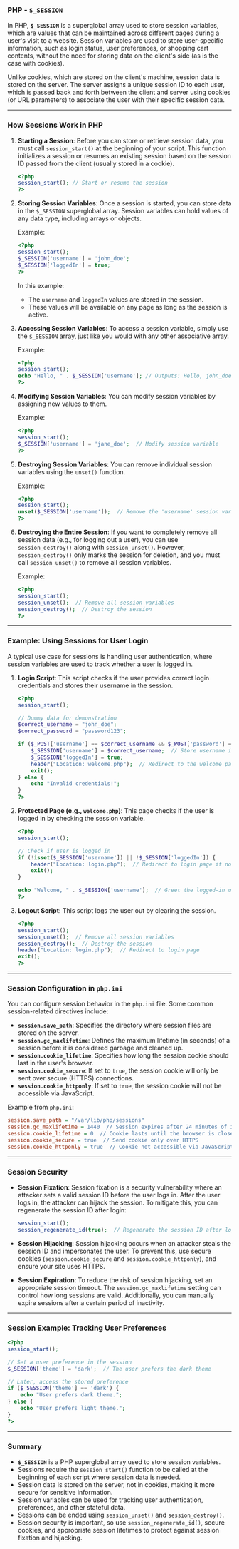 ### PHP - `$_SESSION`

In PHP, **`$_SESSION`** is a superglobal array used to store session variables, which are values that can be maintained across different pages during a user's visit to a website. Session variables are used to store user-specific information, such as login status, user preferences, or shopping cart contents, without the need for storing data on the client's side (as is the case with cookies).

Unlike cookies, which are stored on the client's machine, session data is stored on the server. The server assigns a unique session ID to each user, which is passed back and forth between the client and server using cookies (or URL parameters) to associate the user with their specific session data.

---

### How Sessions Work in PHP

1. **Starting a Session**:
   Before you can store or retrieve session data, you must call `session_start()` at the beginning of your script. This function initializes a session or resumes an existing session based on the session ID passed from the client (usually stored in a cookie).

   ```php
   <?php
   session_start(); // Start or resume the session
   ?>
   ```

2. **Storing Session Variables**:
   Once a session is started, you can store data in the `$_SESSION` superglobal array. Session variables can hold values of any data type, including arrays or objects.

   Example:
   ```php
   <?php
   session_start();
   $_SESSION['username'] = 'john_doe';
   $_SESSION['loggedIn'] = true;
   ?>
   ```

   In this example:
   - The `username` and `loggedIn` values are stored in the session.
   - These values will be available on any page as long as the session is active.

3. **Accessing Session Variables**:
   To access a session variable, simply use the `$_SESSION` array, just like you would with any other associative array.

   Example:
   ```php
   <?php
   session_start();
   echo "Hello, " . $_SESSION['username']; // Outputs: Hello, john_doe
   ?>
   ```

4. **Modifying Session Variables**:
   You can modify session variables by assigning new values to them.

   Example:
   ```php
   <?php
   session_start();
   $_SESSION['username'] = 'jane_doe';  // Modify session variable
   ?>
   ```

5. **Destroying Session Variables**:
   You can remove individual session variables using the `unset()` function.

   Example:
   ```php
   <?php
   session_start();
   unset($_SESSION['username']);  // Remove the 'username' session variable
   ?>
   ```

6. **Destroying the Entire Session**:
   If you want to completely remove all session data (e.g., for logging out a user), you can use `session_destroy()` along with `session_unset()`. However, `session_destroy()` only marks the session for deletion, and you must call `session_unset()` to remove all session variables.

   Example:
   ```php
   <?php
   session_start();
   session_unset();  // Remove all session variables
   session_destroy();  // Destroy the session
   ?>
   ```

---

### Example: Using Sessions for User Login

A typical use case for sessions is handling user authentication, where session variables are used to track whether a user is logged in.

1. **Login Script**:
   This script checks if the user provides correct login credentials and stores their username in the session.

   ```php
   <?php
   session_start();
   
   // Dummy data for demonstration
   $correct_username = "john_doe";
   $correct_password = "password123";
   
   if ($_POST['username'] == $correct_username && $_POST['password'] == $correct_password) {
       $_SESSION['username'] = $correct_username;  // Store username in session
       $_SESSION['loggedIn'] = true;
       header("Location: welcome.php");  // Redirect to the welcome page
       exit();
   } else {
       echo "Invalid credentials!";
   }
   ?>
   ```

2. **Protected Page (e.g., `welcome.php`)**:
   This page checks if the user is logged in by checking the session variable.

   ```php
   <?php
   session_start();
   
   // Check if user is logged in
   if (!isset($_SESSION['username']) || !$_SESSION['loggedIn']) {
       header("Location: login.php");  // Redirect to login page if not logged in
       exit();
   }
   
   echo "Welcome, " . $_SESSION['username'];  // Greet the logged-in user
   ?>
   ```

3. **Logout Script**:
   This script logs the user out by clearing the session.

   ```php
   <?php
   session_start();
   session_unset();  // Remove all session variables
   session_destroy();  // Destroy the session
   header("Location: login.php");  // Redirect to login page
   exit();
   ?>
   ```

---

### Session Configuration in `php.ini`

You can configure session behavior in the `php.ini` file. Some common session-related directives include:

- **`session.save_path`**: Specifies the directory where session files are stored on the server.
- **`session.gc_maxlifetime`**: Defines the maximum lifetime (in seconds) of a session before it is considered garbage and cleaned up.
- **`session.cookie_lifetime`**: Specifies how long the session cookie should last in the user's browser.
- **`session.cookie_secure`**: If set to `true`, the session cookie will only be sent over secure (HTTPS) connections.
- **`session.cookie_httponly`**: If set to `true`, the session cookie will not be accessible via JavaScript.

Example from `php.ini`:

```ini
session.save_path = "/var/lib/php/sessions"
session.gc_maxlifetime = 1440  // Session expires after 24 minutes of inactivity
session.cookie_lifetime = 0  // Cookie lasts until the browser is closed
session.cookie_secure = true  // Send cookie only over HTTPS
session.cookie_httponly = true  // Cookie not accessible via JavaScript
```

---

### Session Security

- **Session Fixation**:
  Session fixation is a security vulnerability where an attacker sets a valid session ID before the user logs in. After the user logs in, the attacker can hijack the session. To mitigate this, you can regenerate the session ID after login:

  ```php
  session_start();
  session_regenerate_id(true);  // Regenerate the session ID after login
  ```

- **Session Hijacking**:
  Session hijacking occurs when an attacker steals the session ID and impersonates the user. To prevent this, use secure cookies (`session.cookie_secure` and `session.cookie_httponly`), and ensure your site uses HTTPS.

- **Session Expiration**:
  To reduce the risk of session hijacking, set an appropriate session timeout. The `session.gc_maxlifetime` setting can control how long sessions are valid. Additionally, you can manually expire sessions after a certain period of inactivity.

---

### Session Example: Tracking User Preferences

```php
<?php
session_start();

// Set a user preference in the session
$_SESSION['theme'] = 'dark';  // The user prefers the dark theme

// Later, access the stored preference
if ($_SESSION['theme'] == 'dark') {
    echo "User prefers dark theme.";
} else {
    echo "User prefers light theme.";
}
?>
```

---

### Summary

- **`$_SESSION`** is a PHP superglobal array used to store session variables.
- Sessions require the `session_start()` function to be called at the beginning of each script where session data is needed.
- Session data is stored on the server, not in cookies, making it more secure for sensitive information.
- Session variables can be used for tracking user authentication, preferences, and other stateful data.
- Sessions can be ended using `session_unset()` and `session_destroy()`.
- Session security is important, so use `session_regenerate_id()`, secure cookies, and appropriate session lifetimes to protect against session fixation and hijacking.
